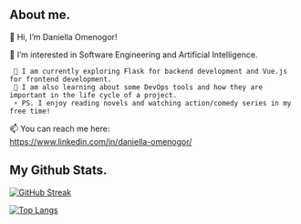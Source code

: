 ## About me.

👋 Hi, I’m Daniella Omenogor!

👀 I’m interested in Software Engineering and Artificial Intelligence.

     🌱 I am currently exploring Flask for backend development and Vue.js for frontend development.
     🌱 I am also learning about some DevOps tools and how they are important in the life cycle of a project.
     ⚡ PS. I enjoy reading novels and watching action/comedy series in my free time!


📫 You can reach me here:  
     <https://www.linkedin.com/in/daniella-omenogor/>

 
## My Github Stats.

[![GitHub Streak](http://github-readme-streak-stats.herokuapp.com?user=Danie-O&theme=highcontrast&border_radius=5.4)](https://git.io/streak-stats)

<!-- ![Anurag's GitHub stats](https://github-readme-stats.vercel.app/api?username=Danie-O&count_private=true) -->

[![Top Langs](https://github-readme-stats.vercel.app/api/top-langs/?username=Danie-O&hide_progress=true&layout=compact&langs_count=8)](https://github.com/anuraghazra/github-readme-stats)

<!-- <a href="http://www.github.com/Danie-O"><img src="https://github-readme-stats.vercel.app/api?username=Danie-O&show_icons=true&hide=&count_private=true&title_color=FA7000&text_color=ffffff&icon_color=FA7000&bg_color=1c1917&hide_border=true&show_icons=true" alt="Danie-O's GitHub stats" /></a> 
<!---
Danie-O/Danie-O is a ✨ special ✨ repository because its `README.md` (this file) appears on your GitHub profile.
You can click the Preview link to take a look at your changes.
--->
